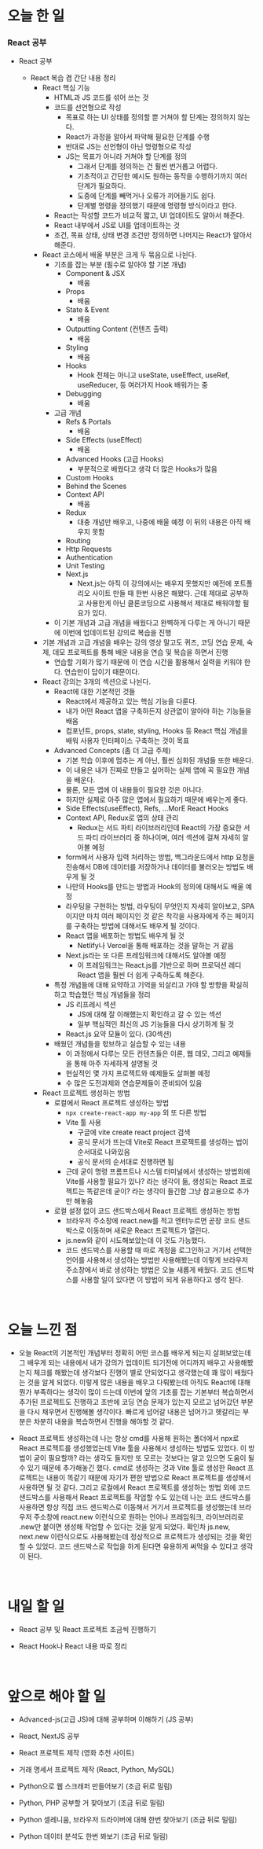 # 오늘 한 일

### React 공부

- React 공부

  - React 복습 겸 간단 내용 정리
    - React 핵심 기능
      - HTML과 JS 코드를 섞어 쓰는 것
      - 코드를 선언형으로 작성
        - 목표로 하는 UI 상태를 정의할 뿐 거쳐야 할 단계는 정의하지 않는다.
        - React가 과정을 알아서 파악해 필요한 단계를 수행
        - 반대로 JS는 선언형이 아닌 명령형으로 작성
        - JS는 목표가 아니라 거쳐야 할 단계를 정의
          - 그래서 단계를 정의하는 건 훨씬 번거롭고 어렵다.
          - 기초적이고 간단한 예시도 원하는 동작을 수행하기까지 여러 단계가 필요하다.
          - 도중에 단계를 빼먹거나 오류가 끼어들기도 쉽다.
          - 단계별 명령을 정의했기 때문에 명령형 방식이라고 한다.
      - React는 작성할 코드가 비교적 짧고, UI 업데이트도 알아서 해준다.
      - React 내부에서 JS로 UI를 업데이트하는 것
      - 조건, 목표 상태, 상태 변경 조건만 정의하면 나머지는 React가 알아서 해준다.
    - React 코스에서 배울 부분은 크게 두 묶음으로 나뉜다.
      - 기초를 잡는 부분 (필수로 알아야 할 기본 개념)
        - Component & JSX
          - 배움
        - Props
          - 배움
        - State & Event
          - 배움
        - Outputting Content (컨텐츠 출력)
          - 배움
        - Styling
          - 배움
        - Hooks
          - Hook 전체는 아니고 useState, useEffect, useRef, useReducer, 등 여러가지 Hook 배워가는 중
        - Debugging
          - 배움
      - 고급 개념
        - Refs & Portals
          - 배움
        - Side Effects (useEffect)
          - 배움
        - Advanced Hooks (고급 Hooks)
          - 부분적으로 배웠다고 생각 더 많은 Hooks가 많음
        - Custom Hooks
        - Behind the Scenes
        - Context API
          - 배움
        - Redux
          - 대충 개념만 배우고, 나중에 배울 예정 이 뒤의 내용은 아직 배우지 못함
        - Routing
        - Http Requests
        - Authentication
        - Unit Testing
        - Next.js
          - Next.js는 아직 이 강의에서는 배우지 못했지만 예전에 포트폴리오 사이트 만들 때 한번 사용은 해봤다. 근데 제대로 공부하고 사용한게 아닌 클론코딩으로 사용해서 제대로 배워야할 필요가 있다.
      - 이 기본 개념과 고급 개념을 배웠다고 완벽하게 다루는 게 아니기 때문에 이번에 업데이트된 강의로 복습을 진행
    - 기본 개념과 고급 개념을 배우는 강의 영상 말고도 퀴즈, 코딩 연습 문제, 숙제, 데모 프로젝트를 통해 배운 내용을 연습 및 복습을 하면서 진행
      - 연습할 기회가 많기 때문에 이 연습 시간을 활용해서 실력을 키워야 한다. 연습만이 답이기 때문이다.
    - React 강의는 3개의 섹션으로 나뉜다.
      - React에 대한 기본적인 것들
        - React에서 제공하고 있는 핵심 기능을 다룬다.
        - 내가 어떤 React 앱을 구축하든지 상관없이 알아야 하는 기능들을 배움
        - 컴포넌트, props, state, styling, Hooks 등 React 핵심 개념을 배워 사용자 인터페이스 구축하는 것이 목표
      - Advanced Concepts (좀 더 고급 주제)
        - 기본 학습 이후에 멈추는 게 아닌, 훨씬 심화된 개념들 또한 배운다.
        - 이 내용은 내가 진짜로 만들고 싶어하는 실제 앱에 꼭 필요한 개념을 배운다.
        - 물론, 모든 앱에 이 내용들이 필요한 것은 아니다.
        - 하지만 실제로 아주 많은 앱에서 필요하기 때문에 배우는게 좋다.
        - Side Effects(useEffect), Refs, ...MorE React Hooks
        - Context API, Redux로 앱의 상태 관리
          - Redux는 서드 파티 라이브러리인데 React의 가장 중요한 서드 파티 라이브러리 중 하나이며, 여러 섹션에 걸쳐 자세히 알아볼 예정
        - form에서 사용자 입력 처리하는 방법, 백그라운드에서 http 요청을 전송해서 DB에 데이터를 저장하거나 데이터를 불러오는 방법도 배우게 될 것
        - 나만의 Hooks를 만드는 방법과 Hook의 정의에 대해서도 배울 예정
        - 라우팅을 구현하는 방법, 라우팅이 무엇인지 자세히 알아보고, SPA 이지만 마치 여러 페이지인 것 같은 착각을 사용자에게 주는 페이지를 구축하는 방법에 대해서도 배우게 될 것이다.
        - React 앱을 배포하는 방법도 배우게 될 것
          - Netlify나 Vercel을 통해 배포하는 것을 말하는 거 같음
        - Next.js라는 또 다른 프레임워크에 대해서도 알아볼 예정
          - 이 프레임워크는 React.js를 기반으로 하며 프로덕션 레디 React 앱을 훨씬 더 쉽게 구축하도록 해준다.
      - 특정 개념들에 대해 요약하고 기억을 되살리고 가야 할 방향을 확실히 하고 학습했던 핵심 개념들을 정리
        - JS 리프레시 섹션
          - JS에 대해 잘 이해했는지 확인하고 갈 수 있는 섹션
          - 일부 핵심적인 최신의 JS 기능들을 다시 상기하게 될 것
        - React.js 요약 모듈이 있다. (30섹션)
      - 배웠던 개념들을 핛브하고 실습할 수 있는 내용
        - 이 과정에서 다루는 모든 컨텐츠들은 이론, 웹 데모, 그리고 예제들을 통해 아주 자세하게 설명될 것
        - 현실적인 몇 가지 프로젝트와 예제들도 살펴볼 예정
        - 수 많은 도전과제와 연습문제들이 준비되어 있음
    - React 프로젝트 생성하는 방법
      - 로컬에서 React 프로젝트 생성하는 방법
        - `npx create-react-app my-app` 외 또 다른 방법
        - Vite 툴 사용
          - 구글에 vite create react project 검색
          - 공식 문서가 뜨는데 Vite로 React 프로젝트를 생성하는 법이 순서대로 나와있음
          - 공식 문서의 순서대로 진행하면 됨
        - 근데 굳이 명령 프롬프트나 시스템 터미널에서 생성하는 방법외에 Vite를 사용할 필요가 있나? 라는 생각이 듦, 생성되는 React 프로젝트는 똑같은데 굳이? 라는 생각이 들긴함 그냥 참고용으로 추가만 해놓음
      - 로컬 설정 없이 코드 샌드박스에서 React 프로젝트 생성하는 방법
        - 브라우저 주소창에 react.new를 적고 엔터누르면 곧장 코드 샌드박스로 이동하며 새로운 React 프로젝트가 열린다.
        - js.new와 같이 시도해보았는데 이 것도 가능했다.
        - 코드 샌드박스를 사용할 때 따로 계정을 로그인하고 거기서 선택한 언어를 사용해서 생성하는 방법만 사용해봤는데 이렇게 브라우저 주소창에서 바로 생성하는 방법은 오늘 새롭게 배웠다. 코드 샌드박스를 사용할 일이 있다면 이 방법이 되게 유용하다고 생각 된다.

<br />

# 오늘 느낀 점

- 오늘 React의 기본적인 개념부터 정확히 어떤 코스를 배우게 되는지 살펴보았는데 그 배우게 되는 내용에서 내가 강의가 업데이트 되기전에 어디까지 배우고 사용해봤는지 체크를 해봤는데 생각보다 진행이 별로 안되었다고 생각했는데 꽤 많이 배웠다는 것을 알게 되었다. 이렇게 많은 내용을 배우고 다뤄봤는데 아직도 React에 대해 뭔가 부족하다는 생각이 많이 드는데 이번에 앞의 기초를 잡는 기본부터 복습하면서 추가된 프로젝트도 진행하고 초반에 코딩 연습 문제가 있는지 모르고 넘어갔던 부분을 다시 채우면서 진행해볼 생각이다. 빠르게 넘어갈 내용은 넘어가고 헷갈리는 부분은 차분히 내용을 복습하면서 진행을 해야할 것 같다.

- React 프로젝트 생성하는데 나는 항상 cmd를 사용해 원하는 폴더에서 npx로 React 프로젝트를 생성했었는데 Vite 툴을 사용해서 생성하는 방법도 있었다. 이 방법이 굳이 필요할까? 라는 생각도 들지만 또 모르는 것보다는 알고 있으면 도움이 될 수 있기 때문에 추가해놓긴 했다. cmd로 생성하는 것과 Vite 툴로 생성한 React 프로젝트는 내용이 똑같기 때문에 자기가 편한 방법으로 React 프로젝트를 생성해서 사용하면 될 것 같다. 그리고 로컬에서 React 프로젝트를 생성하는 방법 외에 코드 샌드박스를 사용해서 React 프로젝트를 작업할 수도 있는데 나는 코드 샌드박스를 사용하면 항상 직접 코드 샌드박스로 이동해서 거기서 프로젝트를 생성했는데 브라우저 주소창에 react.new 이런식으로 원하는 언어나 프레임워크, 라이브러리로 .new만 붙이면 생성해 작업할 수 있다는 것을 알게 되었다. 확인차 js.new, next.new 이런식으로도 사용해봤는데 정상적으로 프로젝트가 생성되는 것을 확인할 수 있었다. 코드 샌드박스로 작업을 하게 된다면 유용하게 써먹을 수 있다고 생각이 된다.

<br />

# 내일 할 일

- React 공부 및 React 프로젝트 조금씩 진행하기

- React Hook나 React 내용 따로 정리

<br />

# 앞으로 해야 할 일

- Advanced-js(고급 JS)에 대해 공부하며 이해하기 (JS 공부)

- React, NextJS 공부

- React 프로젝트 제작 (영화 추천 사이트)

- 거래 명세서 프로젝트 제작 (React, Python, MySQL)

- Python으로 웹 스크래퍼 만들어보기 (조금 뒤로 밀림)

- Python, PHP 공부할 거 찾아보기 (조금 뒤로 밀림)

- Python 셀레니움, 브라우저 드라이버에 대해 한번 찾아보기 (조금 뒤로 밀림)

- Python 데이터 분석도 한번 봐보기 (조금 뒤로 밀림)
